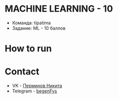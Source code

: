 # MACHINE LEARNING - 10
- Команда: tipatima
- Задание: ML - 10 баллов
# How to run

# Contact
* VK - [Перминов Никита](https://vk.com/visoyn)
* Telegram - [begenFys](https://t.me/begenFys)
